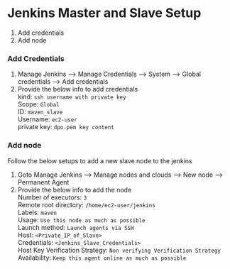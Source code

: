 # Jenkins Master and Slave Setup

1. Add credentials 
2. Add node
   
### Add Credentials 
1. Manage Jenkins --> Manage Credentials --> System --> Global credentials --> Add credentials
2. Provide the below info to add credentials   
   kind: `ssh username with private key`  
   Scope: `Global`     
   ID: `maven_slave`    
   Username: `ec2-user`  
   private key: `dpo.pem key content`  

### Add node 
   Follow the below setups to add a new slave node to the jenkins 
1. Goto Manage Jenkins --> Manage nodes and clouds --> New node --> Permanent Agent    
2. Provide the below info to add the node   
   Number of executors: `3`   
   Remote root directory: `/home/ec2-user/jenkins`  
   Labels: `maven`  
   Usage: `Use this node as much as possible`  
   Launch method: `Launch agents via SSH`  
        Host: `<Private_IP_of_Slave>`  
        Credentials: `<Jenkins_Slave_Credentials>`     
        Host Key Verification Strategy: `Non verifying Verification Strategy`     
   Availability: `Keep this agent online as much as possible`  
